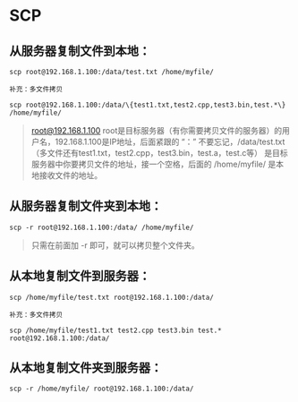 # SCP

## 从服务器复制文件到本地：

``` shell
scp root@192.168.1.100:/data/test.txt /home/myfile/

补充：多文件拷贝

scp root@192.168.1.100:/data/\{test1.txt,test2.cpp,test3.bin,test.*\} /home/myfile/
```

> root@192.168.1.100   root是目标服务器（有你需要拷贝文件的服务器）的用户名，192.168.1.100是IP地址，后面紧跟的 “：” 不要忘记，/data/test.txt（多文件还有test1.txt，test2.cpp，test3.bin，test.a，test.c等） 是目标服务器中你要拷贝文件的地址，接一个空格，后面的 /home/myfile/ 是本地接收文件的地址。


## 从服务器复制文件夹到本地：

``` shell
scp -r root@192.168.1.100:/data/ /home/myfile/
```

> 只需在前面加 -r 即可，就可以拷贝整个文件夹。

## 从本地复制文件到服务器：

``` shell
scp /home/myfile/test.txt root@192.168.1.100:/data/

补充：多文件拷贝

scp /home/myfile/test1.txt test2.cpp test3.bin test.* root@192.168.1.100:/data/
```

## 从本地复制文件夹到服务器：

``` shell
scp -r /home/myfile/ root@192.168.1.100:/data/
```
